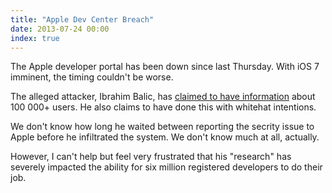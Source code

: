 ```yaml
---
title: "Apple Dev Center Breach"
date: 2013-07-24 00:00
index: true
---
```


The Apple developer portal has been down since last Thursday. With iOS 7 imminent, the timing couldn't be worse.

The alleged attacker, Ibrahim Balic, has [claimed to have information](http://techcrunch.com/2013/07/21/apple-confirms-that-the-dev-center-has-potentially-been-breached-by-hackers/?hubRefSrc=permalink#lf_comment=87472293) about 100 000+ users. He also claims to have done this with whitehat intentions.

We don't know how long he waited between reporting the secrity issue to Apple before he infiltrated the system. We don't know much at all, actually.

However, I can't help but feel very frustrated that his "research" has severely impacted the ability for six million registered developers to do their job.

<!-- more -->

